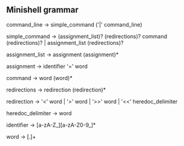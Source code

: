 ## Minishell grammar

command_line		-> simple_command ('|' command_line)

simple_command		-> (assignment_list)? (redirections)? command (redirections)?
					|	assignment_list (redirections)?

assignment_list		-> assignment (assignment)*

assignment			-> identifier '=' word

command				-> word (word)*

redirections		-> redirection (redirection)*

redirection			-> '<' word
					|	'>' word
					|	'>>' word
					|	'<<' heredoc_delimiter

heredoc_delimiter	-> word

identifier			-> [a-zA-Z_][a-zA-Z0-9_]*

word 				-> [.]+